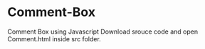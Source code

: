 # Comment-Box
Comment Box using Javascript
Download srouce code and open Comment.html inside src folder.
